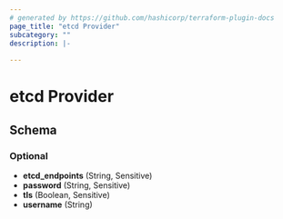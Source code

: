 ```yaml
---
# generated by https://github.com/hashicorp/terraform-plugin-docs
page_title: "etcd Provider"
subcategory: ""
description: |-
  
---
```


# etcd Provider





<!-- schema generated by tfplugindocs -->
## Schema

### Optional

- **etcd_endpoints** (String, Sensitive)
- **password** (String, Sensitive)
- **tls** (Boolean, Sensitive)
- **username** (String)
